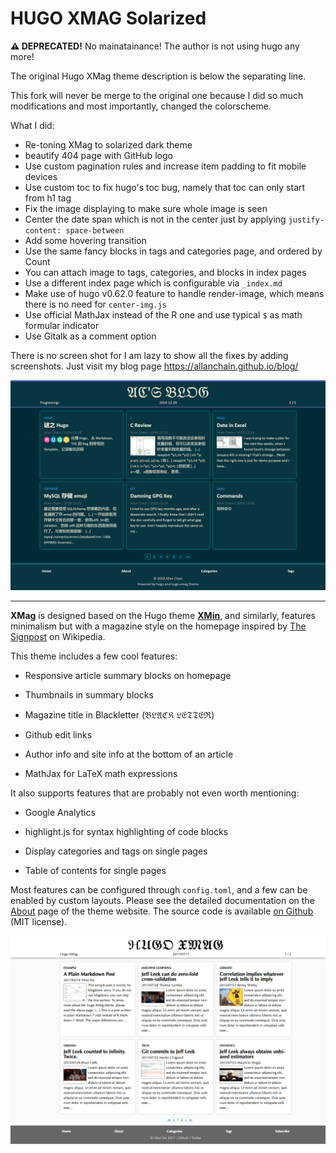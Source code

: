 # HUGO XMAG Solarized

**:warning: DEPRECATED!** No mainatainance! The author is not using hugo any more!

The original Hugo XMag theme description is below the separating line.

This fork will never be merge to the original one because I did so much modifications and most importantly, changed the colorscheme.

What I did:

- Re-toning XMag to solarized dark theme
- beautify 404 page with GitHub logo
- Use custom pagination rules and increase item padding to fit mobile devices
- Use custom toc to fix hugo's toc bug, namely that toc can only start from h1 tag
- Fix the image displaying to make sure whole image is seen
- Center the date span which is not in the center just by applying `justify-content: space-between`
- Add some hovering transition
- Use the same fancy blocks in tags and categories page, and ordered by Count
- You can attach image to tags, categories, and blocks in index pages
- Use a different index page which is configurable via `_index.md`
- Make use of hugo v0.62.0 feature to handle render-image, which means there is no need for `center-img.js`
- Use official MathJax instead of the R one and use typical `$` as math formular indicator
- Use Gitalk as a comment option

There is no screen shot for I am lazy to show all the fixes by adding screenshots. Just visit my blog page <https://allanchain.github.io/blog/>

![screenshot](/images/screenshot.png)

---

**XMag** is designed based on the Hugo theme [**XMin**](https://github.com/yihui/hugo-xmin), and similarly, features minimalism but with a magazine style on the homepage inspired by [The Signpost](https://en.wikipedia.org/wiki/Wikipedia:Wikipedia_Signpost) on Wikipedia.

This theme includes a few cool features:

- Responsive article summary blocks on homepage

- Thumbnails in summary blocks

- Magazine title in Blackletter (&Bfr;&Lfr;&Afr;&Cfr;&Kfr; &Lfr;&Efr;&Tfr;&Tfr;&Efr;&Rfr;)

- Github edit links

- Author info and site info at the bottom of an article

- MathJax for LaTeX math expressions

It also supports features that are probably not even worth mentioning:

- Google Analytics

- highlight.js for syntax highlighting of code blocks

- Display categories and tags on single pages

- Table of contents for single pages

Most features can be configured through `config.toml`, and a few can be enabled by custom layouts. Please see the detailed documentation on the [About](https://xmag.yihui.name/about/) page of the theme website. The source code is available [on Github](https://github.com/yihui/hugo-xmag) (MIT license).

![Screenshot](https://github.com/yihui/hugo-xmag/raw/master/images/screenshot.png)
